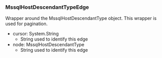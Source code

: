 ### MssqlHostDescendantTypeEdge
Wrapper around the MssqlHostDescendantType object. This wrapper is used for pagination.

- cursor: System.String
  - String used to identify this edge
- node: MssqlHostDescendantType
  - String used to identify this edge
